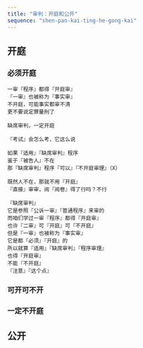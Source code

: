 ```yaml
---
title: "审判：开庭和公开"
sequence: "shen-pan-kai-ting-he-gong-kai"
---
```


## 开庭

### 必须开庭

```text
一审『程序』都得『开庭审』
『一审』也被称为『事实审』
不开庭，可能事实都审不清
更不要说定罪量刑了
```

```text
缺席审判，一定开庭

『考试』会怎么考，它这么说

如果『适用』『缺席审判』程序
鉴于『被告人』不在
那『缺席审判』程序『可以』『不开庭审理』（X）

既然人不在，那就不用『开庭』
『直接』审审，阅『阅卷』得了行吗？不行

『缺席审判』
它是参照『公诉一审』『普通程序』来审的
而咱们学过一审『程序』都得『开庭审』
也许『二审』可『开庭』可『不开庭』
但是『一审』也被称为『事实审』
它是都『必须』『开庭』的
所以就算『适用』『缺席审判』『程序审理』
也得『开庭审』
不能『不开庭』
『注意』『这个点』
```

### 可开可不开

### 一定不开庭

## 公开


